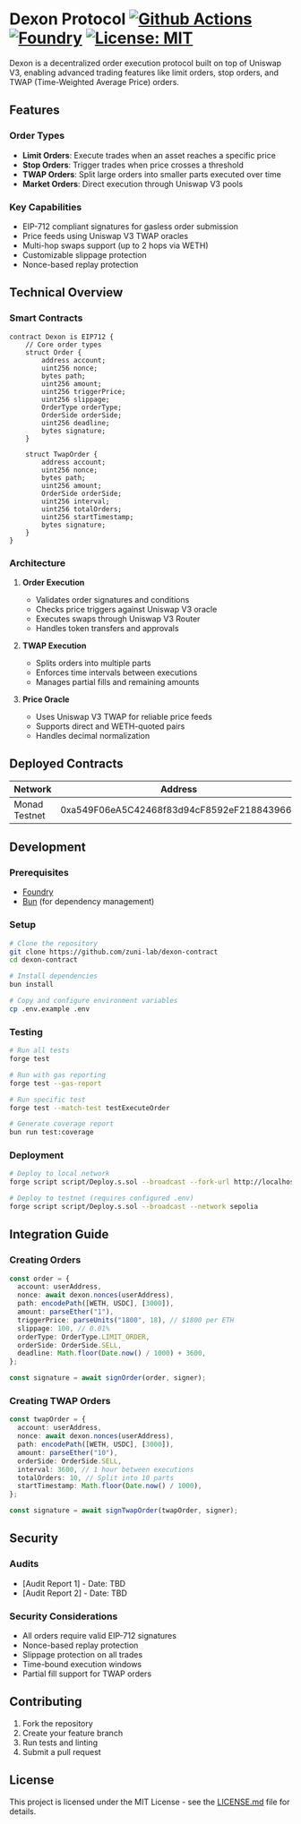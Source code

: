 # Dexon Protocol [![Github Actions][gha-badge]][gha] [![Foundry][foundry-badge]][foundry] [![License: MIT][license-badge]][license]

[gha]: https://github.com/zuni-lab/dexon-contract/actions
[gha-badge]: https://github.com/zuni-lab/dexon-contract/actions/workflows/ci.yml/badge.svg
[foundry]: https://getfoundry.sh/
[foundry-badge]: https://img.shields.io/badge/Built%20with-Foundry-FFDB1C.svg
[license]: https://opensource.org/licenses/MIT
[license-badge]: https://img.shields.io/badge/License-MIT-blue.svg

Dexon is a decentralized order execution protocol built on top of Uniswap V3, enabling advanced trading features like
limit orders, stop orders, and TWAP (Time-Weighted Average Price) orders.

## Features

### Order Types

- **Limit Orders**: Execute trades when an asset reaches a specific price
- **Stop Orders**: Trigger trades when price crosses a threshold
- **TWAP Orders**: Split large orders into smaller parts executed over time
- **Market Orders**: Direct execution through Uniswap V3 pools

### Key Capabilities

- EIP-712 compliant signatures for gasless order submission
- Price feeds using Uniswap V3 TWAP oracles
- Multi-hop swaps support (up to 2 hops via WETH)
- Customizable slippage protection
- Nonce-based replay protection

## Technical Overview

### Smart Contracts

```solidity
contract Dexon is EIP712 {
    // Core order types
    struct Order {
        address account;
        uint256 nonce;
        bytes path;
        uint256 amount;
        uint256 triggerPrice;
        uint256 slippage;
        OrderType orderType;
        OrderSide orderSide;
        uint256 deadline;
        bytes signature;
    }

    struct TwapOrder {
        address account;
        uint256 nonce;
        bytes path;
        uint256 amount;
        OrderSide orderSide;
        uint256 interval;
        uint256 totalOrders;
        uint256 startTimestamp;
        bytes signature;
    }
}
```

### Architecture

1. **Order Execution**

   - Validates order signatures and conditions
   - Checks price triggers against Uniswap V3 oracle
   - Executes swaps through Uniswap V3 Router
   - Handles token transfers and approvals

2. **TWAP Execution**

   - Splits orders into multiple parts
   - Enforces time intervals between executions
   - Manages partial fills and remaining amounts

3. **Price Oracle**
   - Uses Uniswap V3 TWAP for reliable price feeds
   - Supports direct and WETH-quoted pairs
   - Handles decimal normalization

## Deployed Contracts

| Network       | Address                                    |
| ------------- | ------------------------------------------ |
| Monad Testnet | 0xa549F06eA5C42468f83d94cF8592eF2188439666 |

## Development

### Prerequisites

- [Foundry](https://getfoundry.sh/)
- [Bun](https://bun.sh/) (for dependency management)

### Setup

```bash
# Clone the repository
git clone https://github.com/zuni-lab/dexon-contract
cd dexon-contract

# Install dependencies
bun install

# Copy and configure environment variables
cp .env.example .env
```

### Testing

```bash
# Run all tests
forge test

# Run with gas reporting
forge test --gas-report

# Run specific test
forge test --match-test testExecuteOrder

# Generate coverage report
bun run test:coverage
```

### Deployment

```bash
# Deploy to local network
forge script script/Deploy.s.sol --broadcast --fork-url http://localhost:8545

# Deploy to testnet (requires configured .env)
forge script script/Deploy.s.sol --broadcast --network sepolia
```

## Integration Guide

### Creating Orders

```typescript
const order = {
  account: userAddress,
  nonce: await dexon.nonces(userAddress),
  path: encodePath([WETH, USDC], [3000]),
  amount: parseEther("1"),
  triggerPrice: parseUnits("1800", 18), // $1800 per ETH
  slippage: 100, // 0.01%
  orderType: OrderType.LIMIT_ORDER,
  orderSide: OrderSide.SELL,
  deadline: Math.floor(Date.now() / 1000) + 3600,
};

const signature = await signOrder(order, signer);
```

### Creating TWAP Orders

```typescript
const twapOrder = {
  account: userAddress,
  nonce: await dexon.nonces(userAddress),
  path: encodePath([WETH, USDC], [3000]),
  amount: parseEther("10"),
  orderSide: OrderSide.SELL,
  interval: 3600, // 1 hour between executions
  totalOrders: 10, // Split into 10 parts
  startTimestamp: Math.floor(Date.now() / 1000),
};

const signature = await signTwapOrder(twapOrder, signer);
```

## Security

### Audits

- [Audit Report 1] - Date: TBD
- [Audit Report 2] - Date: TBD

### Security Considerations

- All orders require valid EIP-712 signatures
- Nonce-based replay protection
- Slippage protection on all trades
- Time-bound execution windows
- Partial fill support for TWAP orders

## Contributing

1. Fork the repository
2. Create your feature branch
3. Run tests and linting
4. Submit a pull request

## License

This project is licensed under the MIT License - see the [LICENSE.md](./LICENSE.md) file for details.
